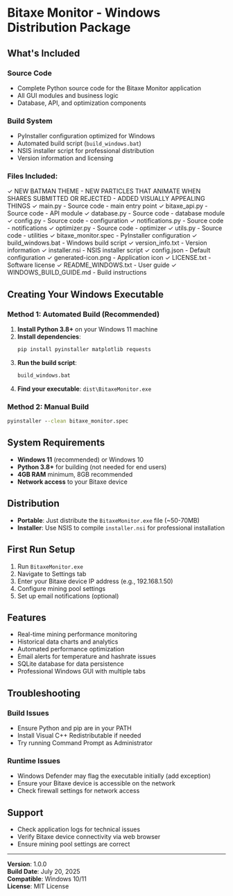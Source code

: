 # Bitaxe Monitor - Windows Distribution Package

## What's Included

### Source Code
- Complete Python source code for the Bitaxe Monitor application
- All GUI modules and business logic
- Database, API, and optimization components

### Build System
- PyInstaller configuration optimized for Windows
- Automated build script (`build_windows.bat`)
- NSIS installer script for professional distribution
- Version information and licensing

### Files Included:
✓ NEW BATMAN THEME - NEW PARTICLES THAT ANIMATE WHEN SHARES SUBMITTED OR REJECTED - ADDED VISUALLY APPEALING THINGS
✓ main.py - Source code - main entry point
✓ bitaxe_api.py - Source code - API module
✓ database.py - Source code - database module
✓ config.py - Source code - configuration
✓ notifications.py - Source code - notifications
✓ optimizer.py - Source code - optimizer
✓ utils.py - Source code - utilities
✓ bitaxe_monitor.spec - PyInstaller configuration
✓ build_windows.bat - Windows build script
✓ version_info.txt - Version information
✓ installer.nsi - NSIS installer script
✓ config.json - Default configuration
✓ generated-icon.png - Application icon
✓ LICENSE.txt - Software license
✓ README_WINDOWS.txt - User guide
✓ WINDOWS_BUILD_GUIDE.md - Build instructions

## Creating Your Windows Executable

### Method 1: Automated Build (Recommended)
1. **Install Python 3.8+** on your Windows 11 machine
2. **Install dependencies**:
   ```cmd
   pip install pyinstaller matplotlib requests
   ```
3. **Run the build script**:
   ```cmd
   build_windows.bat
   ```
4. **Find your executable**: `dist\BitaxeMonitor.exe`

### Method 2: Manual Build
```cmd
pyinstaller --clean bitaxe_monitor.spec
```

## System Requirements
- **Windows 11** (recommended) or Windows 10
- **Python 3.8+** for building (not needed for end users)
- **4GB RAM** minimum, 8GB recommended
- **Network access** to your Bitaxe device

## Distribution
- **Portable**: Just distribute the `BitaxeMonitor.exe` file (~50-70MB)
- **Installer**: Use NSIS to compile `installer.nsi` for professional installation

## First Run Setup
1. Run `BitaxeMonitor.exe`
2. Navigate to Settings tab
3. Enter your Bitaxe device IP address (e.g., 192.168.1.50)
4. Configure mining pool settings
5. Set up email notifications (optional)

## Features
- Real-time mining performance monitoring
- Historical data charts and analytics
- Automated performance optimization
- Email alerts for temperature and hashrate issues
- SQLite database for data persistence
- Professional Windows GUI with multiple tabs

## Troubleshooting

### Build Issues
- Ensure Python and pip are in your PATH
- Install Visual C++ Redistributable if needed
- Try running Command Prompt as Administrator

### Runtime Issues
- Windows Defender may flag the executable initially (add exception)
- Ensure your Bitaxe device is accessible on the network
- Check firewall settings for network access

## Support
- Check application logs for technical issues
- Verify Bitaxe device connectivity via web browser
- Ensure mining pool settings are correct

---
**Version**: 1.0.0  
**Build Date**: July 20, 2025  
**Compatible**: Windows 10/11  
**License**: MIT License
